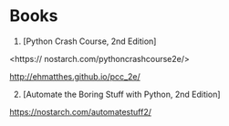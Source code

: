 # Books

1. [Python Crash Course, 2nd Edition]

<https:// nostarch.com/pythoncrashcourse2e/>

<http://ehmatthes.github.io/pcc_2e/>

2. [Automate the Boring Stuff with Python, 2nd Edition]

<https://nostarch.com/automatestuff2/>
